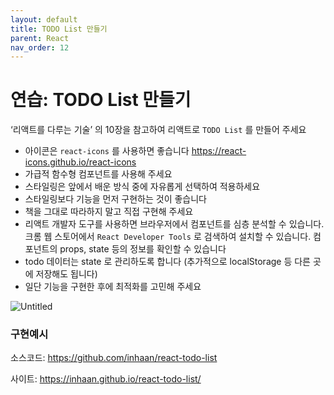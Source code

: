 ```yaml
---
layout: default
title: TODO List 만들기
parent: React
nav_order: 12
---
```


# 연습: TODO List 만들기

‘리액트를 다루는 기술’ 의 10장을 참고하여 리액트로 `TODO List` 를 만들어 주세요

- 아이콘은 `react-icons` 를 사용하면 좋습니다 https://react-icons.github.io/react-icons
- 가급적 함수형 컴포넌트를 사용해 주세요
- 스타일링은 앞에서 배운 방식 중에 자유롭게 선택하여 적용하세요
- 스타일링보다 기능을 먼저 구현하는 것이 좋습니다
- 책을 그대로 따라하지 말고 직접 구현해 주세요
- 리액트 개발자 도구를 사용하면 브라우저에서 컴포넌트를 심층 분석할 수 있습니다. 크롬 웹 스토어에서 `React Developer Tools` 로 검색하여 설치할 수 있습니다. 컴포넌트의 props, state 등의 정보를 확인할 수 있습니다
- todo 데이터는 state 로 관리하도록 합니다 (추가적으로 localStorage 등 다른 곳에 저장해도 됩니다)
- 일단 기능을 구현한 후에 최적화를 고민해 주세요

![Untitled](https://s3-us-west-2.amazonaws.com/secure.notion-static.com/9145b80e-eba6-467a-b8b7-15ecf6e98f5a/Untitled.png)

### 구현예시

소스코드:  https://github.com/inhaan/react-todo-list

사이트:  https://inhaan.github.io/react-todo-list/